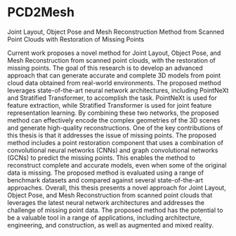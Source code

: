 # PCD2Mesh
Joint Layout, Object Pose and Mesh Reconstruction Method from Scanned Point Clouds with Restoration of Missing Points

Current work proposes a novel method for Joint Layout, Object Pose, and Mesh Reconstruction from scanned point clouds, with the restoration of missing points. The goal of this research is to develop an advanced approach that can generate accurate and complete 3D models from point cloud data obtained from real-world environments. The proposed method leverages state-of-the-art neural network architectures, including PointNeXt and Stratified Transformer, to accomplish the task. PointNeXt is used for feature extraction, while Stratified Transformer is used for joint feature representation learning. By combining these two networks, the proposed method can effectively encode the complex geometries of the 3D scenes and generate high-quality reconstructions. One of the key contributions of this thesis is that it addresses the issue of missing points. The proposed method includes a point restoration component that uses a combination of convolutional neural networks (CNNs) and graph convolutional networks (GCNs) to predict the missing points. This enables the method to reconstruct complete and accurate models, even when some of the original data is missing. The proposed method is evaluated using a range of benchmark datasets and compared against several state-of-the-art approaches. Overall, this thesis presents a novel approach for Joint Layout, Object Pose, and Mesh Reconstruction from scanned point clouds that leverages the latest neural network architectures and addresses the challenge of missing point data. The proposed method has the potential to be a valuable tool in a range of applications, including architecture, engineering, and construction, as well as augmented and mixed reality.
